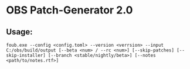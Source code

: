 # OBS Patch-Generator 2.0

## Usage:

`foub.exe --config <config.toml> --version <verrsion> --input C:/obs/build/output [--beta <num> / --rc <num>] [--skip-patches] [--skip-installer] [--branch <stable/nightly/beta>] [--notes <path/to/notes.rtf>]`

